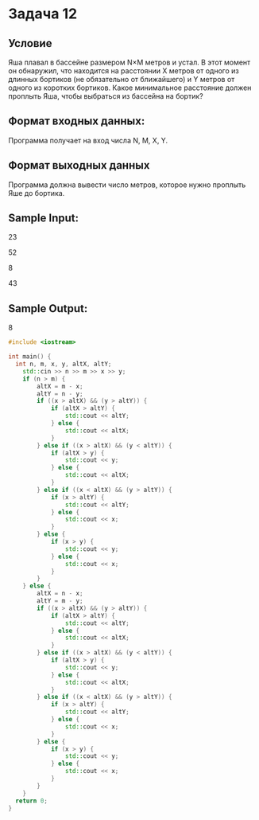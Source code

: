 # Задача 12

## Условие

Яша плавал в бассейне размером N×M метров и устал. В этот момент он обнаружил, что находится на расстоянии X метров от одного из длинных бортиков (не обязательно от ближайшего) и Y метров от одного из коротких бортиков. Какое минимальное расстояние должен проплыть Яша, чтобы выбраться из бассейна на бортик? 

## Формат входных данных:

Программа получает на вход числа N, M, X, Y. 

## Формат выходных данных

Программа должна вывести число метров, которое нужно проплыть Яше до бортика.

## Sample Input:

23

52

8

43

## Sample Output:

8

``` cpp
#include <iostream>

int main() {
  int n, m, x, y, altX, altY;
    std::cin >> n >> m >> x >> y;
    if (n > m) {
        altX = m - x;
        altY = n - y;
        if ((x > altX) && (y > altY)) {
            if (altX > altY) {
                std::cout << altY;
            } else {
                std::cout << altX;
            }
        } else if ((x > altX) && (y < altY)) {
            if (altX > y) {
                std::cout << y;
            } else {
                std::cout << altX;
            }
        } else if ((x < altX) && (y > altY)) {
            if (x > altY) {
                std::cout << altY;
            } else {
                std::cout << x;
            }
        } else {
            if (x > y) {
                std::cout << y;
            } else {
                std::cout << x;
            }
        }
    } else {
        altX = n - x;
        altY = m - y;
        if ((x > altX) && (y > altY)) {
            if (altX > altY) {
                std::cout << altY;
            } else {
                std::cout << altX;
            }
        } else if ((x > altX) && (y < altY)) {
            if (altX > y) {
                std::cout << y;
            } else {
                std::cout << altX;
            }
        } else if ((x < altX) && (y > altY)) {
            if (x > altY) {
                std::cout << altY;
            } else {
                std::cout << x;
            }
        } else {
            if (x > y) {
                std::cout << y;
            } else {
                std::cout << x;
            }
        }
    }
  return 0;
}
```

